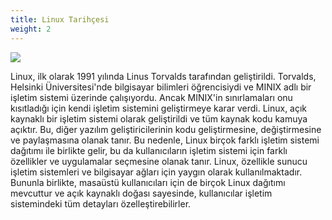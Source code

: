 ```yaml
---
title: Linux Tarihçesi
weight: 2
---
```


![](/images/torvalds.webp)

Linux, ilk olarak 1991 yılında Linus Torvalds tarafından geliştirildi. Torvalds, Helsinki Üniversitesi'nde bilgisayar bilimleri öğrencisiydi ve MINIX adlı bir işletim sistemi üzerinde çalışıyordu. Ancak MINIX'in sınırlamaları onu kısıtladığı için kendi işletim sistemini geliştirmeye karar verdi.
Linux, açık kaynaklı bir işletim sistemi olarak geliştirildi ve tüm kaynak kodu kamuya açıktır. Bu, diğer yazılım geliştiricilerinin kodu geliştirmesine, değiştirmesine ve paylaşmasına olanak tanır. Bu nedenle, Linux birçok farklı işletim sistemi dağıtımı ile birlikte gelir, bu da kullanıcıların işletim sistemi için farklı özellikler ve uygulamalar seçmesine olanak tanır.
Linux, özellikle sunucu işletim sistemleri ve bilgisayar ağları için yaygın olarak kullanılmaktadır. Bununla birlikte, masaüstü kullanıcıları için de birçok Linux dağıtımı mevcuttur ve açık kaynaklı doğası sayesinde, kullanıcılar işletim sistemindeki tüm detayları özelleştirebilirler.

